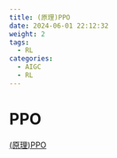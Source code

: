 ```yaml
---
title: (原理)PPO
date: 2024-06-01 22:12:32
weight: 2
tags:
  - RL
categories:
  - AIGC  
  - RL
---
```


<p></p>
<!-- more -->



# PPO

[(原理)PPO](https://candied-skunk-1ca.notion.site/PPO-204bfe21108480b2aba0ce27d7d5e761?pvs=4)
